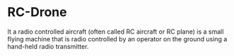 # RC-Drone
It a radio controlled aircraft (often called RC aircraft or RC plane) is a small flying machine that is radio controlled by an operator on the ground using a hand-held radio transmitter.
